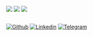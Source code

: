 <p>
    <img src="https://github-readme-stats.vercel.app/api?username=nohaapav&count_private=true&show_icons=true&include_all_commits=true&line_height=25&icon_color=30a14f" />
    <img src="https://github-readme-streak-stats.herokuapp.com/?user=nohaapav" />
    <img src="https://github-readme-stats.vercel.app/api/top-langs/?username=nohaapav&layout=compact&langs_count=8&card_width=445" />
</p>

<h2></h2>

[![Github](https://img.shields.io/badge/-Github-000?style=for-the-badge&logo=Github&logoColor=white)](https://github.com/nohaapav)
[![Linkedin](https://img.shields.io/badge/-LinkedIn-blue?style=for-the-badge&logo=Linkedin&logoColor=white)](https://www.linkedin.com/in/pavol-noha-0220184a/)
[![Telegram](https://img.shields.io/badge/-Telegram-32afed?style=for-the-badge&logo=Telegram&logoColor=white)](https://t.me/nohaapav/)
